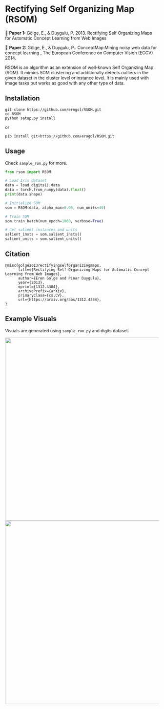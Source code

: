 Rectifying Self Organizing Map (RSOM)
===============================

📎 **Paper 1:** Gölge, E., & Duygulu, P. 2013. Rectifying Self Organizing Maps for Automatic Concept Learning from Web Images

📎 **Paper 2:** Gölge, E., & Duygulu, P.. ConceptMap:Mining noisy web data for concept learning , The European Conference on Computer Vision (ECCV) 2014.

RSOM is an algorithm as an extension of well-known Self Organizing Map (SOM). It mimics SOM clustering and additionally detects outliers in the given dataset in the cluster level or instance level.
It is mainly used with image tasks but works as good with any other type of data.

## Installation

```
git clone https://github.com/erogol/RSOM.git
cd RSOM
python setup.py install
```

or

```
pip install git+https://github.com/erogol/RSOM.git
```

## Usage

Check ```sample_run.py``` for more.

```python
from rsom import RSOM

# Load Iris dataset
data = load_digits().data
data = torch.from_numpy(data).float()
print(data.shape)

# Initialize SOM
som = RSOM(data, alpha_max=0.05, num_units=49)

# Train SOM
som.train_batch(num_epoch=1000, verbose=True)

# Get salient instances and units
salient_insts = som.salient_insts()
salient_units = som.salient_units()
```



## Citation

```
@misc{golge2013rectifyingselforganizingmaps,
      title={Rectifying Self Organizing Maps for Automatic Concept Learning from Web Images},
      author={Eren Golge and Pinar Duygulu},
      year={2013},
      eprint={1312.4384},
      archivePrefix={arXiv},
      primaryClass={cs.CV},
      url={https://arxiv.org/abs/1312.4384},
}
```

## Example Visuals

Visuals are generated using ```sample_run.py``` and digits dataset.

<img src="https://github.com/erogol/RSOM/blob/master/visuals/2d_projection.png" width="600">

<img src="https://github.com/erogol/RSOM/blob/master/visuals/som_latice.png" width="600">
